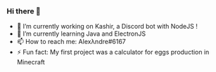 ### Hi there 👋

- 🔭 I’m currently working on Kashir, a Discord bot with NodeJS !
- 🌱 I’m currently learning Java and ElectronJS
- 📫 How to reach me: Alexλndre#6167
- ⚡ Fun fact: My first project was a calculator for eggs production in Minecraft
